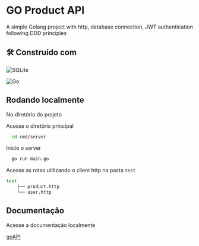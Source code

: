 # GO Product API

A simple Golang project with http, database connection, JWT authentication following DDD principles

## 🛠 Construído com
![SQLite](https://img.shields.io/badge/sqlite-%2307405e.svg?style=for-the-badge&logo=sqlite&logoColor=white)

![Go](https://img.shields.io/badge/go-%2300ADD8.svg?style=for-the-badge&logo=go&logoColor=white)
## Rodando localmente

No diretório do projeto

Acesse o diretório principal

```bash
  cd cmd/server
```

Inicie o server

```bash
  go run main.go
```

Acesse as rotas utilizando o client http na pasta `test`

```bash
test
    ├── product.http
    └── user.http
```
## Documentação

Acesse a documentação localmente

[goAPI](http://localhost:8080/docs/doc.json)

